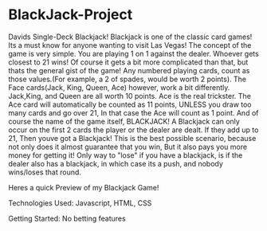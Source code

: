 # BlackJack-Project
Davids Single-Deck Blackjack!
Blackjack is one of the classic card games! Its a must know for anyone wanting to visit Las Vegas! The concept of the game is very simple. You are playing 1 on 1 against the dealer. Whoever gets closest to 21 wins! Of course it gets a bit more complicated than that, but thats the general gist of the game! Any numbered playing cards, count as those values.(For example, a 2 of spades, would be worth 2 points). The Face cards(Jack, King, Queen, Ace) however, work a bit differently. Jack,King, and Queen are all worth 10 points. Ace is the real trickster. The Ace card will automatically be counted as 11 points, UNLESS you draw too many cards and go over 21, In that case the Ace will count as 1 point. And of course the name of the game itself, BLACKJACK! A Blackjack can only occur on the first 2 cards the player or the dealer are dealt. If they add up to 21, Then youve got a Blackjack! This is the best possible scenario, because not only does it almost guarantee that you win, But it also pays you more money for getting it! Only way to "lose" if you have a blackjack, is if the dealer also has a blackjack, in which case its a push, and nobody wins/loses that round.

Heres a quick Preview of my Blackjack Game!


Technologies Used: Javascript, HTML, CSS

Getting Started: No betting features